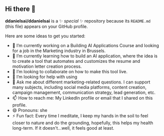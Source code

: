 ## Hi there 👋

**ddanielsai/ddanielsai** is a ✨ _special_ ✨ repository because its `README.md` (this file) appears on your GitHub profile.

Here are some ideas to get you started:

- 🔭 I’m currently working on a Building AI Applications Course and looking for a job in the Marketing industry in Brussels. 
- 🌱 I’m currently learning how to build an AI application, where the idea is to create a tool that automates and customizes the resume and motivation letter creation process.
- 👯 I’m looking to collaborate on how to make this tool live.
- 🤔 I’m looking for help with using 
- 💬 Ask me about different marketing-related questions. I can support many subjects, including social media platforms, content creation, campaign management, communication strategy, lead generation, etc.
- 📫 How to reach me: My LinkedIn profile or email that I shared on this profile.
- 😄 Pronouns: she
- ⚡ Fun fact: Every time I meditate, I keep my hands in the soil to feel closer to nature and do the grounding, hopefully, this helps my health long-term. If it doesn't...well, it feels good at least.
